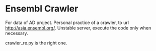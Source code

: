 # Ensembl Crawler

For data of AD project.
Personal practice of a crawler, to url http://asia.ensembl.org/.
Unstable server, execute the code only when necessary.

crawler_re.py is the right one.
